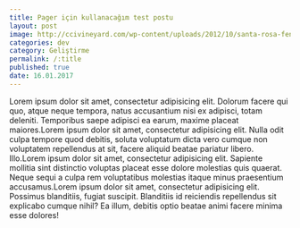 ```yaml
---
title: Pager için kullanacağım test postu
layout: post
image: http://ccivineyard.com/wp-content/uploads/2012/10/santa-rosa-fence-post.jpeg
categories: dev
category: Geliştirme
permalink: /:title
published: true
date: 16.01.2017
---
```


Lorem ipsum dolor sit amet, consectetur adipisicing elit. Dolorum facere qui quo, atque neque tempora, natus accusantium nisi ex adipisci, totam deleniti. Temporibus saepe adipisci ea earum, maxime placeat maiores.Lorem ipsum dolor sit amet, consectetur adipisicing elit. Nulla odit culpa tempore quod debitis, soluta voluptatum dicta vero cumque non voluptatem repellendus at sit, facere aliquid beatae pariatur libero. Illo.Lorem ipsum dolor sit amet, consectetur adipisicing elit. Sapiente mollitia sint distinctio voluptas placeat esse dolore molestias quis quaerat. Neque sequi a culpa rem voluptatibus molestias itaque minus praesentium accusamus.Lorem ipsum dolor sit amet, consectetur adipisicing elit. Possimus blanditiis, fugiat suscipit. Blanditiis id reiciendis repellendus sit explicabo cumque nihil? Ea illum, debitis optio beatae animi facere minima esse dolores!